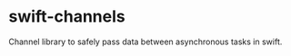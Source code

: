 swift-channels
==============

Channel library to safely pass data between asynchronous tasks in swift.
